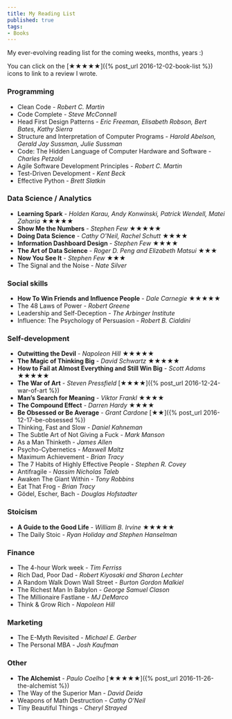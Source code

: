 ```yaml
---
title: My Reading List
published: true
tags:
- Books
---
```


My ever-evolving reading list for the coming weeks, months, years :) 

You can click on the [★★★★★]({% post_url 2016-12-02-book-list %}) icons to link to a review I wrote.

### Programming

* Clean Code - *Robert C. Martin*
* Code Complete - *Steve McConnell*
* Head First Design Patterns - *Eric Freeman, Elisabeth Robson, Bert Bates, Kathy Sierra*
* Structure and Interpretation of Computer Programs - *Harold Abelson, Gerald Jay Sussman, Julie Sussman*
* Code: The Hidden Language of Computer Hardware and Software - *Charles Petzold*
* Agile Software Development Principles - *Robert C. Martin*
* Test-Driven Development - *Kent Beck*
* Effective Python - *Brett Slatkin*

### Data Science / Analytics

* **Learning Spark** - *Holden Karau, Andy Konwinski, Patrick Wendell, Matei Zaharia* ★★★★★
* **Show Me the Numbers** - *Stephen Few* ★★★★★
* **Doing Data Science** - *Cathy O'Neil, Rachel Schutt* ★★★★
* **Information Dashboard Design** - *Stephen Few* ★★★★
* **The Art of Data Science** - *Roger D. Peng and Elizabeth Matsui* ★★★
* **Now You See It** - *Stephen Few* ★★★
* The Signal and the Noise - *Nate Silver*

### Social skills

* **How To Win Friends and Influence People** - *Dale Carnegie* ★★★★★
* The 48 Laws of Power - *Robert Greene*
* Leadership and Self-Deception - *The Arbinger Institute*
* Influence: The Psychology of Persuasion - *Robert B. Cialdini*

### Self-development

* **Outwitting the Devil** - *Napoleon Hill* ★★★★★
* **The Magic of Thinking Big** - *David Schwartz* ★★★★★
* **How to Fail at Almost Everything and Still Win Big** - *Scott Adams* ★★★★★
* **The War of Art** - *Steven Pressfield* [★★★★]({% post_url 2016-12-24-war-of-art %})
* **Man’s Search for Meaning** - *Viktor Frankl* ★★★★
* **The Compound Effect** - *Darren Hardy* ★★★★
* **Be Obsessed or Be Average** - *Grant Cardone* [★★]({% post_url 2016-12-17-be-obsessed %})
* Thinking, Fast and Slow - *Daniel Kahneman*
* The Subtle Art of Not Giving a Fuck - *Mark Manson*
* As a Man Thinketh - *James Allen*
* Psycho-Cybernetics - *Maxwell Maltz*
* Maximum Achievement - *Brian Tracy* 
* The 7 Habits of Highly Effective People - *Stephen R. Covey*
* Antifragile - *Nassim Nicholas Taleb*
* Awaken The Giant Within - *Tony Robbins*
* Eat That Frog - *Brian Tracy*
* Gödel, Escher, Bach - *Douglas Hofstadter*


### Stoicism

* **A Guide to the Good Life** - *William B. Irvine* ★★★★★
* The Daily Stoic - *Ryan Holiday and Stephen Hanselman*

### Finance

* The 4-hour Work week - *Tim Ferriss*
* Rich Dad, Poor Dad - *Robert Kiyosaki and Sharon Lechter*
* A Random Walk Down Wall Street - *Burton Gordon Malkiel*
* The Richest Man In Babylon - *George Samuel Clason*
* The Millionaire Fastlane - *MJ DeMarco*
* Think & Grow Rich - *Napoleon Hill*

### Marketing

* The E-Myth Revisited - *Michael E. Gerber*
* The Personal MBA - *Josh Kaufman*

### Other

* **The Alchemist** - *Paulo Coelho* [★★★★★]({% post_url 2016-11-26-the-alchemist %})
* The Way of the Superior Man - *David Deida*
* Weapons of Math Destruction - *Cathy O’Neil*
* Tiny Beautiful Things - *Cheryl Strayed*